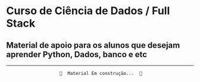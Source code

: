 # Curso de Ciência de Dados / Full Stack

## Material de apoio para os alunos que desejam aprender Python, Dados, banco e etc

------------------------------------------

                        🚧  Material Em construção...  🚧
